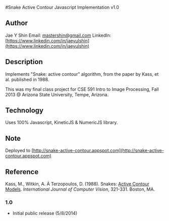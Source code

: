 #Snake Active Contour Javascript Implementation v1.0

## Author ##
Jae Y Shin
Email: mastershin@gmail.com
LinkedIn: [https://www.linkedin.com/in/jaeyulshin](https://www.linkedin.com/in/jaeyulshin)

## Description ##
Implements "Snake: active contour" algorithm, from the paper by Kass, et al. published in 1988.

This was my final class project for
   CSE 591 Intro to Image Processing, Fall 2013 @ Arizona State University, Tempe, Arizona.

## Technology ##

Uses 100% Javascript, KineticJS & NumericJS library.

## Note ##
Deployed to [http://snake-active-contour.appspot.com](http://snake-active-contour.appspot.com)

## Reference ##
Kass, M., Witkin, A. &Aacute; Terzopoulos, D. (1988). Snakes: <a href="http://www.cs.ucla.edu/~dt/papers/ijcv88/ijcv88.pdf">Active Contour Models</a>.
<i>International Journal of Computer Vision</i>, 321-331. Boston, MA.

### 1.0 ###
* Initial public release (5/8/2014)
